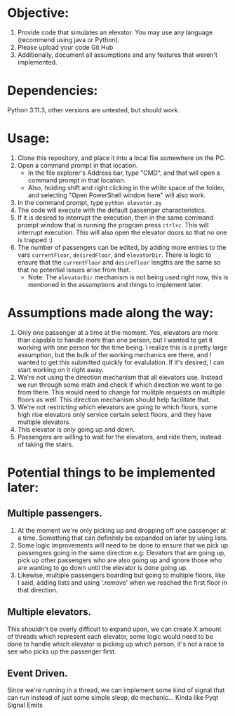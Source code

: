 # Objective:

  1. Provide code that simulates an elevator.  You may use any language (recommend using java or Python).
  2. Please upload your code Git Hub
  3. Additionally, document all assumptions and any features that weren't implemented.

# Dependencies:

Python 3.11.3, other versions are untested, but should work.   

# Usage:

1. Clone this repository, and place it into a local file somewhere on the PC.
2. Open a command prompt in that location.
    - In the file explorer's Address bar, type "CMD", and that will open a command prompt in that location. 
    - Also, holding shift and right clicking in the white space of the folder, and selecting "Open PowerShell window here" will also work.
4. In the command prompt, type `python elevator.py`
5. The code will execute with the default passenger characteristics. 
6. If it is desired to interrupt the execution, then in the same command prompt window that is running the program press `ctrl+c`.  This will interrupt execution.  This will also open the elevator doors so that no one is trapped :) 
7. The number of passengers can be edited, by adding more entries to the vars `currentFloor`, `desiredFloor`, and `elevatorDir`.  There is logic to ensure that the `currentFloor` and `desireFloor` lengths are the same so that no potential issues arise from that. 
    - Note:  The `elevatorDir` mechanism is not being used right now, this is mentioned in the assumptions and things to implement later.

# Assumptions made along the way:
1. Only one passenger at a time at the moment.  Yes, elevators are more than capable to handle more than one person, but I wanted to get it working with one person for the time being.  I realize this is a pretty large assumption, but the bulk of the working mechanics are there, and I wanted to get this submitted quickly for evalulation.  If it's desired, I can start working on it right away. 
2. We're not using the direction mechanism that all elevators use.  Instead we run through some math and check if which direction we want to go from there.  This would need to change for mulitple requests on multiple floors as well.  This direction mechanism should help facilitate that. 
3. We're not restricting which elevators are going to which floors, some high rise elevators only service certain select floors, and they have multiple elevators.
4. This elevator is only going up and down.
5. Passengers are willing to wait for the elevators, and ride them, instead of taking the stairs. 

# Potential things to be implemented later:
## Multiple passengers.  
1. At the moment we're only picking up and dropping off one passenger at a time.  Something that can definitely be expanded on later by using lists.  
2. Some logic improvements will need to be done to ensure that we pick up passengers going in the same direction e.g: Elevators that are going up, pick up other passengers who are also going up and ignore those who are wanting to go down until the elevator is done going up. 
3. Likewise, multiple passengers boarding but going to multiple floors, like I said, adding lists and using '.remove' when we reached the first floor in that direction.
## Multiple elevators.  
This shouldn't be overly difficult to expand upon, we can create X amount of threads which represent each elevator, some logic would need to be done to handle which elevator is picking up which person, it's not a race to see who picks up the passenger first. 
## Event Driven.
Since we're running in a thread, we can implement some kind of signal that can run instead of just some simple sleep, do mechanic... Kinda like Pyqt Signal Emits
